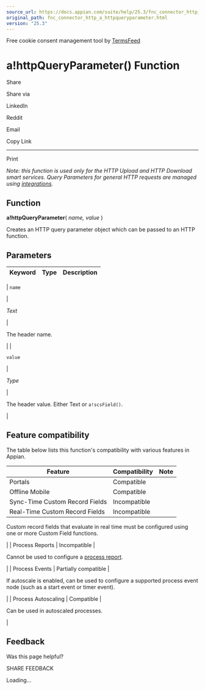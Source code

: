 ```yaml
---
source_url: https://docs.appian.com/suite/help/25.3/fnc_connector_http_a_httpqueryparameter.html
original_path: fnc_connector_http_a_httpqueryparameter.html
version: "25.3"
---
```


Free cookie consent management tool by [TermsFeed](https://www.termsfeed.com/)

# a!httpQueryParameter() Function

Share

Share via

LinkedIn

Reddit

Email

Copy Link

* * *

Print

_Note: this function is used only for the HTTP Upload and HTTP Download smart services. Query Parameters for general HTTP requests are managed using [integrations](Integration_Object.html)._

## Function

**a!httpQueryParameter**( _name, value_ )

Creates an HTTP query parameter object which can be passed to an HTTP function.

## Parameters

| Keyword | Type | Description |
| --- | --- | --- |
|
`name`

 |

_Text_

 |

The header name.

 |
|

`value`

 |

_Type_

 |

The header value. Either Text or `a!scsField()`.

 |

## Feature compatibility

The table below lists this function's compatibility with various features in Appian.

| Feature | Compatibility | Note |
| --- | --- | --- |
| Portals | Compatible |  |
| Offline Mobile | Compatible |  |
| Sync-Time Custom Record Fields | Incompatible |  |
| Real-Time Custom Record Fields | Incompatible |
Custom record fields that evaluate in real time must be configured using one or more Custom Field functions.

 |
| Process Reports | Incompatible |

Cannot be used to configure a [process report](Process_Reports.html).

 |
| Process Events | Partially compatible |

If autoscale is enabled, can be used to configure a supported process event node (such as a start event or timer event).

 |
| Process Autoscaling | Compatible |

Can be used in autoscaled processes.

 |

## Feedback

Was this page helpful?

SHARE FEEDBACK

Loading...
